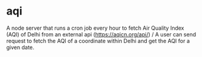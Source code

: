 # aqi
A node server that runs a cron job every hour to fetch Air Quality Index (AQI) of Delhi from an external api (https://aqicn.org/api/)
/
A user can send request to fetch the AQI of a coordinate within Delhi and get the AQI for a given date.
